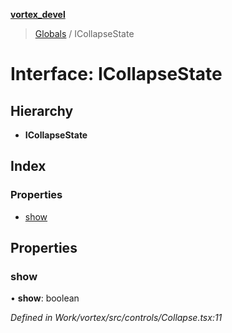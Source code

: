 **[vortex_devel](../README.md)**

> [Globals](../globals.md) / ICollapseState

# Interface: ICollapseState

## Hierarchy

* **ICollapseState**

## Index

### Properties

* [show](icollapsestate.md#show)

## Properties

### show

•  **show**: boolean

*Defined in Work/vortex/src/controls/Collapse.tsx:11*
